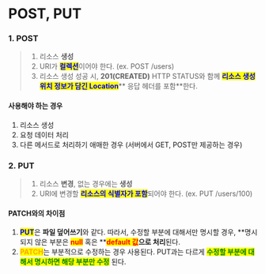 # POST, PUT

### **1. POST**

> 1. 리소스 **생성**
> 2. URI가 <mark style="color:blue;">**컬렉션**</mark>이어야 한다. (ex. POST /users)
> 3. 리소스 생성 성공 시, **201(CREATED)** HTTP STATUS와 함께 <mark style="color:blue;">**리소스 생성 위치 정보가 담긴 Location**</mark>** 응답 헤더를 포함**한다.&#x20;

#### 사용해야 하는 경우

1. 리소스 생성
2. 요청 데이터 처리
3. 다른 메서드로 처리하기 애매한 경우 (서버에서 GET, POST만 제공하는 경우)



### **2. PUT**

> 1. 리소스 **변경**, 없는 경우에는 **생성**
> 2. URI에 변경할 <mark style="color:blue;">**리소스의 식별자가 포함**</mark>되어야 한다. (ex. PUT /users/100)

#### PATCH와의 차이점

1. <mark style="color:blue;">**PUT**</mark>은 **파일 덮어쓰기**와 같다. 따라서, 수정할 부분에 대해서만 명시할 경우, **명시되지 않은 부분은 **<mark style="color:red;">**null**</mark>** 혹은 **<mark style="color:red;">**default 값**</mark>**으로 처리**된다.
2. <mark style="color:orange;">**PATCH**</mark>는 부분적으로 수정하는 경우 사용된다. PUT과는 다르게 <mark style="color:green;">**수정할 부분에 대해서 명시하면 해당 부분만 수정**</mark> 된다.
